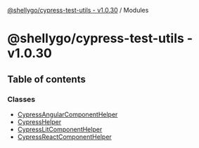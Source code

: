 [@shellygo/cypress-test-utils - v1.0.30](README.md) / Modules

# @shellygo/cypress-test-utils - v1.0.30

## Table of contents

### Classes

- [CypressAngularComponentHelper](classes/CypressAngularComponentHelper.md)
- [CypressHelper](classes/CypressHelper.md)
- [CypressLitComponentHelper](classes/CypressLitComponentHelper.md)
- [CypressReactComponentHelper](classes/CypressReactComponentHelper.md)
